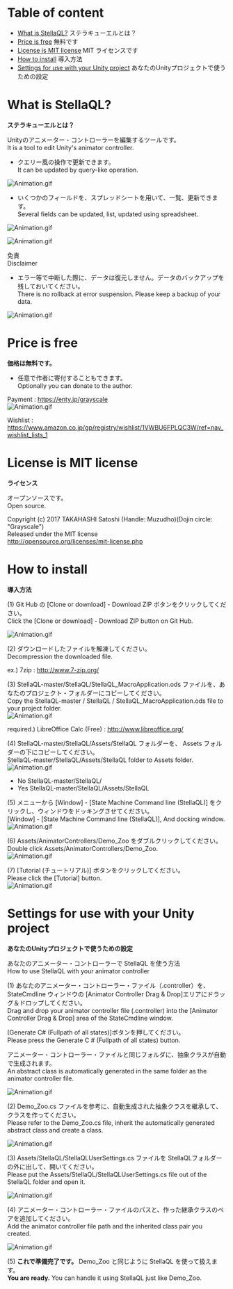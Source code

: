 ﻿# Table of content
- [What is StellaQL?](#What-is-StellaQL) ステラキューエルとは？
- [Price is free](#Price-is-free) 無料です
- [License is MIT license](#License-is-MIT-license) MIT ライセンスです
- [How to install](#How-to-install) 導入方法
- [Settings for use with your Unity project](#Settings-for-use-with-your-Unity-project) あなたのUnityプロジェクトで使うための設定

# What is StellaQL?
**ステラキューエルとは？**  

Unityのアニメーター・コントローラーを編集するツールです。  
It is a tool to edit Unity's animator controller.  

- クエリー風の操作で更新できます。  
It can be updated by query-like operation.  

![Animation.gif](https://github.com/muzudho/StellaQL/blob/master/img/2017-02/201702160552a8b.png?raw=true)  

- いくつかのフィールドを、スプレッドシートを用いて、一覧、更新できます。  
Several fields can be updated, list, updated using spreadsheet.  

![Animation.gif](https://github.com/muzudho/StellaQL/blob/master/img/2017-02/201702160552a9b.png?raw=true)  

![Animation.gif](https://github.com/muzudho/StellaQL/blob/master/img/2017-02/201702160552a10b.png?raw=true)  

免責  
Disclaimer  

- エラー等で中断した際に、データは復元しません。データのバックアップを残しておいてください。  
There is no rollback at error suspension. Please keep a backup of your data.  

![Animation.gif](https://github.com/muzudho/StellaQL/blob/master/img/2017-02/201702110107a41b.png?raw=true)  

# Price is free
**価格は無料です。**  

- 任意で作者に寄付することもできます。  
Optionally you can donate to the author.  

Payment : https://enty.jp/grayscale  
![Animation.gif](https://github.com/muzudho/StellaQL/blob/master/img/2017-02/201702160807a2b.png?raw=true)  

Wishlist : https://www.amazon.co.jp/gp/registry/wishlist/1VWBU6FPLQC3W/ref=nav_wishlist_lists_1

# License is MIT license
**ライセンス**  

オープンソースです。  
Open source.  

Copyright (c) 2017 TAKAHASHI Satoshi (Handle: Muzudho)(Dojin circle: "Grayscale")  
Released under the MIT license  
http://opensource.org/licenses/mit-license.php  

# How to install
**導入方法**  

(1) Git Hub の [Clone or download] - Download ZIP ボタンをクリックしてください。  
Click the [Clone or download] - Download ZIP button on Git Hub.  

![Animation.gif](https://github.com/muzudho/StellaQL/blob/master/img/2017-02/201702160807a1b.png?raw=true)  

(2) ダウンロードしたファイルを解凍してください。  
Decompression the downloaded file.   

ex.) 7zip : http://www.7-zip.org/  

(3) StellaQL-master/StellaQL/StellaQL_MacroApplication.ods ファイルを、あなたのプロジェクト・フォルダーにコピーしてください。  
Copy the StellaQL-master / StellaQL / StellaQL_MacroApplication.ods file to your project folder.  
![Animation.gif](https://github.com/muzudho/StellaQL/blob/master/img/2017-02/201702160428gif85.gif?raw=true)  

required.) LibreOffice Calc (Free) : http://www.libreoffice.org/  

(4) StellaQL-master/StellaQL/Assets/StellaQL フォルダーを、 Assets フォルダーの下にコピーしてください。  
StellaQL-master/StellaQL/Assets/StellaQL folder to Assets folder.  
![Animation.gif](https://github.com/muzudho/StellaQL/blob/master/img/2017-02/201702151752gif81.gif?raw=true)  

- No  StellaQL-master/StellaQL/
- Yes StellaQL-master/StellaQL/Assets/StellaQL

(5) メニューから [Window] - [State Machine Command line (StellaQL)] をクリックし、ウィンドウをドッキングさせてください。  
[Window] - [State Machine Command line (StellaQL)], And docking window.  
![Animation.gif](https://github.com/muzudho/StellaQL/blob/master/img/2017-02/201702151752gif82.gif?raw=true)  
                                     

(6) Assets/AnimatorControllers/Demo_Zoo をダブルクリックしてください。  
Double click Assets/AnimatorControllers/Demo_Zoo.  
![Animation.gif](https://github.com/muzudho/StellaQL/blob/master/img/2017-02/201702160428gif83.gif?raw=true)  

(7) [Tutorial (チュートリアル)] ボタンをクリックしてください。  
Please click the [Tutorial] button.  
![Animation.gif](https://github.com/muzudho/StellaQL/blob/master/img/2017-02/201702160428gif84.gif?raw=true)  

# Settings for use with your Unity project
**あなたのUnityプロジェクトで使うための設定**  

あなたのアニメーター・コントローラーで StellaQL を使う方法  
How to use StellaQL with your animator controller  

(1) あなたのアニメーター・コントローラー・ファイル（.controller）を、StateCmdline ウィンドウの [Animator Controller Drag & Drop]エリアにドラッグ＆ドロップしてください。  
Drag and drop your animator controller file (.controller) into the [Animator Controller Drag & Drop] area of the StateCmdline window.  

[Generate C# (Fullpath of all states)]ボタンを押してください。  
Please press the Generate C # (Fullpath of all states) button.  

アニメーター・コントローラー・ファイルと同じフォルダに、抽象クラスが自動で生成されます。  
An abstract class is automatically generated in the same folder as the animator controller file.  

![Animation.gif](https://github.com/muzudho/StellaQL/blob/master/img/2017-02/201702160428gif86.gif?raw=true)  

(2) Demo_Zoo.cs ファイルを参考に、自動生成された抽象クラスを継承して、クラスを作ってください。  
Please refer to the Demo_Zoo.cs file, inherit the automatically generated abstract class and create a class.  

![Animation.gif](https://github.com/muzudho/StellaQL/blob/master/img/2017-02/201702160807a7b.png?raw=true)  

(3) Assets/StellaQL/StellaQLUserSettings.cs ファイルを StellaQLフォルダーの外に出して、開いてください。  
Please put the Assets/StellaQL/StellaQLUserSettings.cs file out of the StellaQL folder and open it.  

![Animation.gif](https://github.com/muzudho/StellaQL/blob/master/img/2017-02/201702170817gif87.gif?raw=true)  

(4) アニメーター・コントローラー・ファイルのパスと、作った継承クラスのペアを追加してください。  
Add the animator controller file path and the inherited class pair you created.  

![Animation.gif](https://github.com/muzudho/StellaQL/blob/master/img/2017-02/201702170820a11b.png?raw=true)  

(5) **これで準備完了です。** Demo_Zoo と同じように StellaQL を使って扱えます。  
**You are ready.** You can handle it using StellaQL just like Demo_Zoo.  

